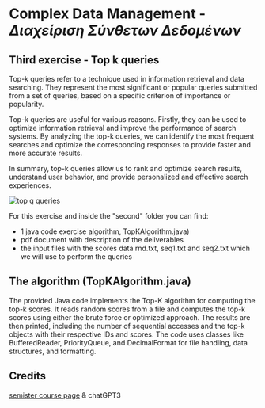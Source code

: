# Complex Data Management - _Διαχείριση Σύνθετων Δεδομένων_

## Third exercise - Top k queries

Top-k queries refer to a technique used in information retrieval and data searching. They represent the most significant or popular queries submitted from a set of queries, based on a specific criterion of importance or popularity.

Top-k queries are useful for various reasons. Firstly, they can be used to optimize information retrieval and improve the performance of search systems. By analyzing the top-k queries, we can identify the most frequent searches and optimize the corresponding responses to provide faster and more accurate results.

In summary, top-k queries allow us to rank and optimize search results, understand user behavior, and provide personalized and effective search experiences.


![top q queries](https://dblab.kaist.ac.kr/Research/images/top_k_queries_figure1.gif)

For this exercise and inside the "second" folder you can find:
- 1 java code exercise algorithm, TopKAlgorithm.java)
- pdf document with description of the deliverables
- the input files with the scores data rnd.txt, seq1.txt and seq2.txt which we will use to perform the queries

## The algorithm (TopKAlgorithm.java)

The provided Java code implements the Top-K algorithm for computing the top-k scores. It reads random scores from a file and computes the top-k scores using either the brute force or optimized approach. The results are then printed, including the number of sequential accesses and the top-k objects with their respective IDs and scores. The code uses classes like BufferedReader, PriorityQueue, and DecimalFormat for file handling, data structures, and formatting.

## Credits

[semister course page](https://www.cse.uoi.gr/course/complex-data-management/?lang=en) & chatGPT3
